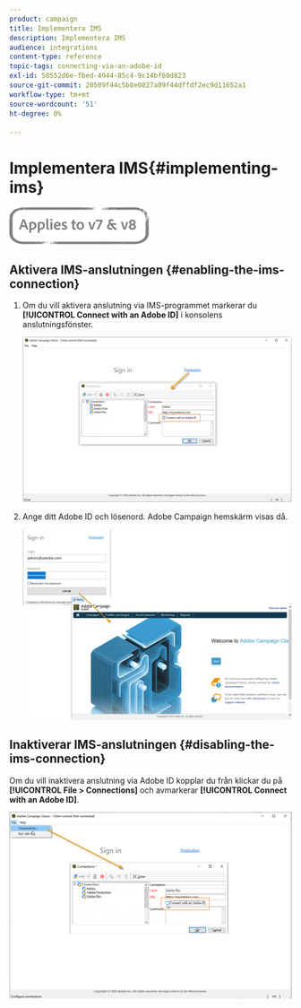 ```yaml
---
product: campaign
title: Implementera IMS
description: Implementera IMS
audience: integrations
content-type: reference
topic-tags: connecting-via-an-adobe-id
exl-id: 58552d6e-fbed-4944-85c4-9c14bf60d823
source-git-commit: 20509f44c5b8e0827a09f44dffdf2ec9d11652a1
workflow-type: tm+mt
source-wordcount: '51'
ht-degree: 0%

---
```


# Implementera IMS{#implementing-ims}

![](../../assets/common.svg)

## Aktivera IMS-anslutningen {#enabling-the-ims-connection}

1. Om du vill aktivera anslutning via IMS-programmet markerar du **[!UICONTROL Connect with an Adobe ID]** i konsolens anslutningsfönster.

   ![](assets/ims_1.png)

1. Ange ditt Adobe ID och lösenord. Adobe Campaign hemskärm visas då.

   ![](assets/ims_2.png)

## Inaktiverar IMS-anslutningen {#disabling-the-ims-connection}

Om du vill inaktivera anslutning via Adobe ID kopplar du från klickar du på **[!UICONTROL File > Connections]** och avmarkerar **[!UICONTROL Connect with an Adobe ID]**.

![](assets/ims_4.png)
